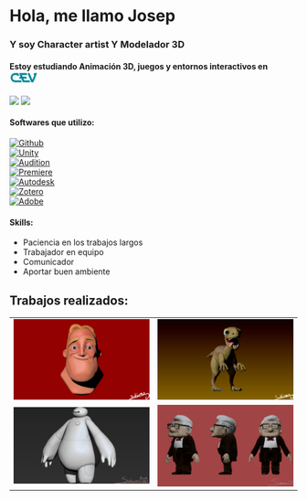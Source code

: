 # Hola, me llamo Josep
### Y soy Character artist Y Modelador 3D

#### Estoy estudiando Animación 3D, juegos y entornos interactivos en <img src="https://raw.githubusercontent.com/JosepBasso2B/JosepBasso2B/main/Images/CevLogo.png" width=50>
[![](https://img.shields.io/badge/Instagram-FFFFFF?style=social&logo=instagram&logoColor=E4405F)](https://www.instagram.com/josepbc164)
[![](https://img.shields.io/badge/Artstation-FFFFFF?style=social&logo=artstation&logoColor=#13AFF0)](https://www.artstation.com/pvpsullivan)


#### Softwares que utilizo:

[![Github](https://img.shields.io/badge/Github_Desktop-EA84E8?style=for-the-badge&logo=github&logoColor=white&labelColor=871585)]()
<br>
[![Unity](https://img.shields.io/badge/Unity-999999?style=for-the-badge&logo=unity&logoColor=white&labelColor=101010)]()
<br>
[![Audition](https://img.shields.io/badge/Adobe_Audition-7F7AC9?style=for-the-badge&logo=adobeaudition&logoColor=white&labelColor=262076)]()
<br>
[![Premiere](https://img.shields.io/badge/Adobe_Premiere-7F7AC9?style=for-the-badge&logo=adobepremierepro&logoColor=white&labelColor=262076)]()
<br>
[![Autodesk](https://img.shields.io/badge/Maya-0696D7?style=for-the-badge&logo=autodesk&logoColor=white&labelColor=003D75)]()
<br>
[![Zotero](https://img.shields.io/badge/Zbrush-000000?style=for-the-badge&logo=zotero&logoColor=white&labelColor=000000)]()
<br>
[![Adobe](https://img.shields.io/badge/Substance-F5B026?style=for-the-badge&logo=adobe&logoColor=white&labelColor=BD7213)]()
<br>
#### Skills:
- Paciencia en los trabajos largos
- Trabajador en equipo
- Comunicador
- Aportar buen ambiente 

## Trabajos realizados:

<table style="width:100%">
  <tr>
  <td>
	<a href="https://www.artstation.com/artwork/3qYZnY/">
  		<img src="https://raw.githubusercontent.com/JosepBasso2B/JosepBasso2B/main/Images/sully-front.jpg" width=500>
	</a>
	</td>
  <td>
	<a href="https://www.artstation.com/artwork/o2w13B/">
  		<img src="https://raw.githubusercontent.com/JosepBasso2B/JosepBasso2B/main/Images/sully-port.jpg" width=500>
	</a>
	</td>
  </tr>
  <tr>
  <td>
	<a href="https://www.artstation.com/artwork/vJXQQA/">
  		<img src="https://raw.githubusercontent.com/JosepBasso2B/JosepBasso2B/main/Images/sully-baymaxprinc.jpg" width=500>
	</a>
	</td>
	<td>
	<a href="https://www.artstation.com/artwork/YKQe4K/">
  		<img src="https://raw.githubusercontent.com/JosepBasso2B/JosepBasso2B/main/Images/pvpsullivan-1b-josepbasso-final-001.jpg" width=500>
	</a>
	</td>
	</td>
    </tr>
    <tr>
</table>

